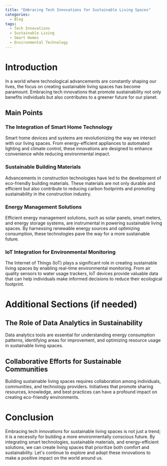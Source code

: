 ```yaml
---
title: "Embracing Tech Innovations for Sustainable Living Spaces"
categories:
  - Blog
tags:
  - Tech Innovations
  - Sustainable Living
  - Smart Homes
  - Environmental Technology
---
```


# Introduction
In a world where technological advancements are constantly shaping our lives, the focus on creating sustainable living spaces has become paramount. Embracing tech innovations that promote sustainability not only benefits individuals but also contributes to a greener future for our planet.

## Main Points
### The Integration of Smart Home Technology
Smart home devices and systems are revolutionizing the way we interact with our living spaces. From energy-efficient appliances to automated lighting and climate control, these innovations are designed to enhance convenience while reducing environmental impact.

### Sustainable Building Materials
Advancements in construction technologies have led to the development of eco-friendly building materials. These materials are not only durable and efficient but also contribute to reducing carbon footprints and promoting sustainability in the construction industry.

### Energy Management Solutions
Efficient energy management solutions, such as solar panels, smart meters, and energy storage systems, are instrumental in powering sustainable living spaces. By harnessing renewable energy sources and optimizing consumption, these technologies pave the way for a more sustainable future.

### IoT Integration for Environmental Monitoring
The Internet of Things (IoT) plays a significant role in creating sustainable living spaces by enabling real-time environmental monitoring. From air quality sensors to water usage trackers, IoT devices provide valuable data that can help individuals make informed decisions to reduce their ecological footprint.

# Additional Sections (if needed)
## The Role of Data Analytics in Sustainability
Data analytics tools are essential for understanding energy consumption patterns, identifying areas for improvement, and optimizing resource usage in sustainable living spaces.

## Collaborative Efforts for Sustainable Communities
Building sustainable living spaces requires collaboration among individuals, communities, and technology providers. Initiatives that promote sharing resources, knowledge, and best practices can have a profound impact on creating eco-friendly environments.

# Conclusion
Embracing tech innovations for sustainable living spaces is not just a trend; it is a necessity for building a more environmentally conscious future. By integrating smart technologies, sustainable materials, and energy-efficient solutions, we can create living spaces that prioritize both comfort and sustainability. Let's continue to explore and adopt these innovations to make a positive impact on the world around us.